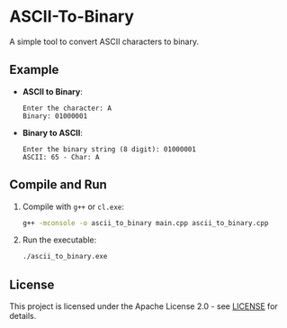 # ASCII-To-Binary

A simple tool to convert ASCII characters to binary.

## Example

- **ASCII to Binary**:

  ```plaintext
  Enter the character: A
  Binary: 01000001
  ```

- **Binary to ASCII**:

  ```plaintext
  Enter the binary string (8 digit): 01000001
  ASCII: 65 - Char: A
  ```

## Compile and Run

1. Compile with `g++` or `cl.exe`:

   ```bash
   g++ -mconsole -o ascii_to_binary main.cpp ascii_to_binary.cpp
   ```

2. Run the executable:

   ```bash
   ./ascii_to_binary.exe
   ```

## License

This project is licensed under the Apache License 2.0 - see [LICENSE](LICENSE) for details.

